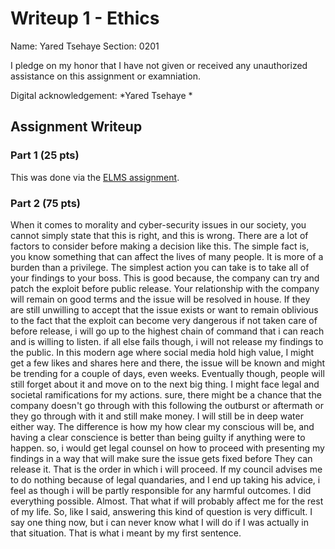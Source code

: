 Writeup 1 - Ethics
======

Name: Yared Tsehaye
Section: 0201

I pledge on my honor that I have not given or received any unauthorized assistance on this assignment or examniation.

Digital acknowledgement: *Yared Tsehaye *

## Assignment Writeup

### Part 1 (25 pts)

This was done via the [ELMS assignment](https://myelms.umd.edu/courses/1251976/assignments/4726433).

### Part 2 (75 pts)

When it comes to morality and cyber-security issues in our society, you cannot simply state that this is right, and this is wrong. There are a lot of factors to consider before making a decision like this. The simple fact is, you know something that can affect the lives of many people. It is more of a burden than a privilege. The simplest action you can take is to take all of your findings to your boss. This is good because, the company can try and patch the exploit before public release. Your relationship with the company will remain on good terms and the issue will be resolved in house. If they are still unwilling to accept that the issue exists or want to remain oblivious to the fact that the exploit can become very dangerous if not taken care of before release, i will go up to the highest chain of command that i can reach and is willing to listen. if all else fails though, i will not release my findings to the public. In this modern age where social media hold high value, I might get a few likes and shares here and there, the issue will be known and might be trending for a couple of days, even weeks. Eventually though, people will still forget about it and move on to the next big thing. I might face legal and societal ramifications for my actions. sure, there might be a chance that the company doesn't go through with this following the outburst or aftermath or they go through with it and still make money. I will still be in deep water either way. The difference is how my how clear my conscious will be, and having a clear conscience is better than being guilty if anything were to happen. so, i would get legal counsel on how to proceed with presenting my findings in a way that will make sure the issue gets fixed before They can release it. That is the order in which i will proceed. If my council advises me to do nothing because of legal quandaries, and I end up taking his advice, i feel as though i will be partly responsible for any harmful outcomes. I did everything possible. Almost. That what if will probably affect me for the rest of my life. So, like I said, answering this kind of question is very difficult. I say one thing now, but i can never know what I will do if I was actually in that situation. That is what i meant by my first sentence. 
